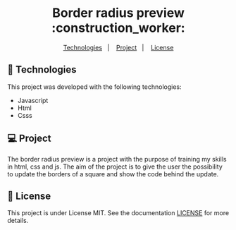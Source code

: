 <p align = "center" >
  <h1 align="center">Border radius preview :construction_worker:</h1>
</p>

<p align="center">
  <a href="#-Technologies">Technologies</a>&nbsp;&nbsp;&nbsp;|&nbsp;&nbsp;&nbsp;
  <a href="#-Project">Project</a>&nbsp;&nbsp;&nbsp;|&nbsp;&nbsp;&nbsp;
   <a href="#-License">License</a>
</p>

## 🚀 Technologies

This project was developed with the following technologies:

- Javascript
- Html
- Csss

## 💻 Project 

The border radius preview is a project with the purpose of training my skills in html, css and js.
The aim of the project is to give the user the possibility to update the borders of a square and show the code behind the update.

## :memo: License
This project is under License MIT. See the documentation [LICENSE](LICENSE) for more details.
